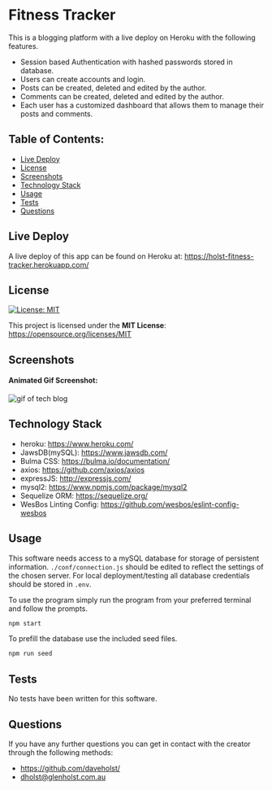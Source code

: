 # Fitness Tracker

This is a blogging platform with a live deploy on Heroku with the following features.

- Session based Authentication with hashed passwords stored in database.
- Users can create accounts and login.
- Posts can be created, deleted and edited by the author.
- Comments can be created, deleted and edited by the author.
- Each user has a customized dashboard that allows them to manage their posts and comments.

## Table of Contents:

- [Live Deploy](#Live-Deploy)
- [License](#License)
- [Screenshots](#Screenshots)
- [Technology Stack](#Technology-Stack)
- [Usage](#Usage)
- [Tests](#Tests)
- [Questions](#Questions)

## Live Deploy

A live deploy of this app can be found on Heroku at: https://holst-fitness-tracker.herokuapp.com/

## License

[![License: MIT](https://img.shields.io/badge/License-MIT-yellow.svg)](https://opensource.org/licenses/MIT)

This project is licensed under the **MIT License**: https://opensource.org/licenses/MIT

## Screenshots

#### Animated Gif Screenshot:

![gif of tech blog](./assets/tech-blog.gif)

## Technology Stack

- heroku: https://www.heroku.com/
- JawsDB(mySQL): https://www.jawsdb.com/
- Bulma CSS: https://bulma.io/documentation/
- axios: https://github.com/axios/axios
- expressJS: http://expressjs.com/
- mysql2: https://www.npmjs.com/package/mysql2
- Sequelize ORM: https://sequelize.org/
- WesBos Linting Config: https://github.com/wesbos/eslint-config-wesbos

## Usage

This software needs access to a mySQL database for storage of persistent information. `./conf/connection.js` should be edited to reflect the settings of the chosen server. For local deployment/testing all database credentials should be stored in `.env`.

To use the program simply run the program from your preferred terminal and follow the prompts.

```bash
npm start
```

To prefill the database use the included seed files.

```bash
npm run seed
```

## Tests

No tests have been written for this software.

## Questions

If you have any further questions you can get in contact with the creator through the following methods:

- https://github.com/daveholst/
- dholst@glenholst.com.au

